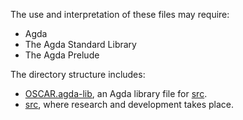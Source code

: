 The use and interpretation of these files may require:

- Agda
- The Agda Standard Library
- The Agda Prelude

The directory structure includes:

- [OSCAR.agda-lib](OSCAR.agda-lib), an Agda library file for [src](src).
- [src](src), where research and development takes place.
